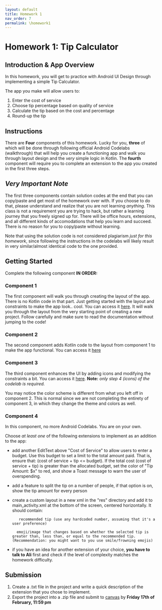 ```yaml
---
layout: default
title: Homework 1
nav_order: 7
permalink: \homework1
---
```


# **Homework 1: Tip Calculator**

## **Introduction & App Overview**

In this homework, you will get to practice with Android UI Design through implementing a simple Tip Calculator.

The app you make will allow users to: 

1. Enter the cost of service
2. Choose tip percentage based on quality of service
3. Calculate the tip based on the cost and percentage
4. Round-up the tip

## **Instructions**

There are **Four** components of this homework. Lucky for you, **three** of which will be done through following official Android Codelabs (walkthrough) that will help you create a functioning app and walk you through layout design and the _very_ simple logic in Kotlin. The **fourth** component will require you to complete an extension to the app you created in the first three steps.

## **_Very Important Note_**

The first three components contain solution codes at the end that you can copy/paste and get most of the homework over with. If you choose to do that, please understand and realize that you are not learning _anything_. This class is not a requirement you are trying to hack, but rather a learning journey that you freely signed up for. There will be office hours, extensions, and all different kinds of accomodations that help you learn and succeed. There is no reason for you to copy/paste without learning.

Note that using the solution code is not considered plagiarism _just for this homework_, since following the instructions in the codelabs will likely result in very similar/almost identical code to the one provided. 

## **Getting Started**

Complete the following component **IN ORDER:**

### **Component 1**

The first component will walk you through creating the layout of the app. There is no Kotlin code in that part. Just getting started with the layout and constraints to make the app look.. cool. You can access it [here](https://developer.android.com/codelabs/basic-android-kotlin-training-xml-layouts). It will walk you through the layout from the very starting point of creating a new project. Follow carefully and make sure to read the documentation without jumping to the code!

### **Component 2**

The second component adds Kotlin code to the layout from component 1 to make the app functional. You can access it [here](https://developer.android.com/codelabs/basic-android-kotlin-training-tip-calculator)

### **Component 3**

The third component enhances the UI by adding icons and modifying the constraints a bit. You can access it [here](https://developer.android.com/codelabs/basic-android-kotlin-training-polished-user-experience). **Note:** _only step 4 (icons) of the codelab is required._

You may notice the color scheme is different from what you left off in component 2. This is normal since we are not completing the entirety of component 3, in which they change the theme and colors as well.

### **Component 4**

In this component, no more Android Codelabs. You are on your own. 

Choose _at least one_ of the following extensions to implement as an addition to the app:

- add another EditText above "Cost of Service" to allow users to enter a budget. Use this budget to set a limit to the total amount paid. That is, ensure that: (cost of service + tip <= budget). If the total cost (cost of service + tip) is greater than the allocated budget, set the color of "Tip Amount: $x" to red, and show a Toast message to warn the user of overspending.

- add a feature to split the tip on a number of people, if that option is on, show the tip amount for every person

- create a custom layout in a new xml in the "res" directory and add it to main_activity.xml at the bottom of the screen, centered horizontally. It should contain:

         recommended tip (use any hardcoded number, assuming that it's a user preference)

        emoji/image that changes based on whether the selected tip is greater than, less than, or equal to the recommended tip. (Recommendation: you might want to you use smile/frowning emojis)

- if you have an idea for another extension of your choice, **you have to talk to Ali** first and check if the level of complexity matches the homework difficulty.


## **Submission**

1. Create a .txt file in the project and write a quick description of the extension that you chose to implement.
2. Export the project into a .zip file and submit to [canvas](https://canvas.upenn.edu/courses/1703225/assignments/11011199) by **Friday 17th of February, 11:59 pm**